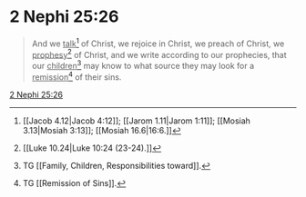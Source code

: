 # 2 Nephi 25:26

> And we <u>talk</u>[^a] of Christ, we rejoice in Christ, we preach of Christ, we <u>prophesy</u>[^b] of Christ, and we write according to our prophecies, that our <u>children</u>[^c] may know to what source they may look for a <u>remission</u>[^d] of their sins.

[2 Nephi 25:26](https://www.churchofjesuschrist.org/study/scriptures/bofm/2-ne/25?lang=eng&id=p26#p26)


[^a]: [[Jacob 4.12|Jacob 4:12]]; [[Jarom 1.11|Jarom 1:11]]; [[Mosiah 3.13|Mosiah 3:13]]; [[Mosiah 16.6|16:6.]]
[^b]: [[Luke 10.24|Luke 10:24 (23-24).]]
[^c]: TG [[Family, Children, Responsibilities toward]].
[^d]: TG [[Remission of Sins]].
